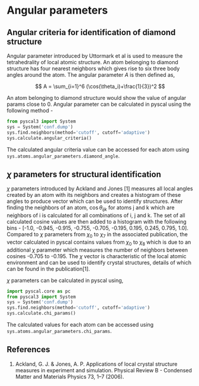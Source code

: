# Angular parameters

## Angular criteria for identification of diamond structure

Angular parameter introduced by Uttormark et al is used to measure the tetrahedrality of local atomic structure. An atom belonging to diamond structure has four nearest neighbors which gives rise to six three body angles around the atom. The angular parameter $A$ is then defined as,

$$ 
A = \sum_{i=1}^6 (\cos(\theta_i)+\frac{1}{3})^2
$$

An atom belonging to diamond structure would show the value of angular params close to 0. Angular parameter can be calculated in pyscal using the following method -

``` python
from pyscal3 import System
sys = System('conf.dump')
sys.find.neighbors(method='cutoff', cutoff='adaptive')
sys.calculate.angular_criteria()
```

The calculated angular criteria value can be accessed for each atom using `sys.atoms.angular_parameters.diamond_angle`.

## $\chi$ parameters for structural identification

$\chi$ parameters introduced by Ackland and Jones [1] measures all local angles created by an atom with its neighbors and creates a histogram of these angles to produce vector which can be used to identify structures. After finding the neighbors of an atom, $\cos \theta_{ijk}$ for atoms j and k which are neighbors of i is calculated for all combinations of i, j and k. The set of all calculated cosine values are then added to a histogram with the following bins - \[-1.0, -0.945, -0.915, -0.755, -0.705, -0.195, 0.195, 0.245, 0.795, 1.0\]. Compared to $\chi$ parameters from $\chi_0$ to $\chi_7$ in the associated publication, the vector calculated in pyscal contains values from $\chi_0$ to $\chi_8$ which is due to an additional $\chi$ parameter which measures the number of neighbors between cosines -0.705 to -0.195. The $\chi$ vector is characteristic of the local atomic environment and can be used to identify crystal structures, details of which can be found in the publication[1].

$\chi$ parameters can be calculated in pyscal using,

``` python
import pyscal.core as pc
from pyscal3 import System
sys = System('conf.dump')
sys.find.neighbors(method='cutoff', cutoff='adaptive')
sys.calculate.chi_params()
```

The calculated values for each atom can be accessed using `sys.atoms.angular_parameters.chi_params`.

## References

1. Ackland, G. J. & Jones, A. P. Applications of local crystal structure measures in experiment and simulation. Physical Review B - Condensed Matter and Materials Physics 73, 1–7 (2006).
